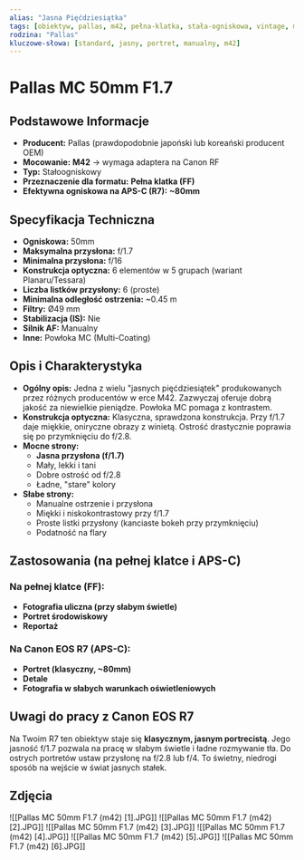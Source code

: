 ```yaml
---
alias: "Jasna Pięćdziesiątka"
tags: [obiektyw, pallas, m42, pełna-klatka, stała-ogniskowa, vintage, manualny]
rodzina: "Pallas"
kluczowe-słowa: [standard, jasny, portret, manualny, m42]
---
```


# Pallas MC 50mm F1.7

## Podstawowe Informacje
- **Producent:** Pallas (prawdopodobnie japoński lub koreański producent OEM)
- **Mocowanie:** **M42** → wymaga adaptera na Canon RF
- **Typ:** Stałoogniskowy
- **Przeznaczenie dla formatu:** **Pełna klatka (FF)**
- **Efektywna ogniskowa na APS-C (R7):** **~80mm**

## Specyfikacja Techniczna
- **Ogniskowa:** 50mm
- **Maksymalna przysłona:** f/1.7
- **Minimalna przysłona:** f/16
- **Konstrukcja optyczna:** 6 elementów w 5 grupach (wariant Planaru/Tessara)
- **Liczba listków przysłony:** 6 (proste)
- **Minimalna odległość ostrzenia:** ~0.45 m
- **Filtry:** Ø49 mm
- **Stabilizacja (IS):** Nie
- **Silnik AF:** Manualny
- **Inne:** Powłoka MC (Multi-Coating)

## Opis i Charakterystyka
- **Ogólny opis:** Jedna z wielu "jasnych pięćdziesiątek" produkowanych przez różnych producentów w erce M42. Zazwyczaj oferuje dobrą jakość za niewielkie pieniądze. Powłoka MC pomaga z kontrastem.
- **Konstrukcja optyczna:** Klasyczna, sprawdzona konstrukcja. Przy f/1.7 daje miękkie, oniryczne obrazy z winietą. Ostrość drastycznie poprawia się po przymknięciu do f/2.8.
- **Mocne strony:**
    - **Jasna przysłona (f/1.7)**
    - Mały, lekki i tani
    - Dobre ostrość od f/2.8
    - Ładne, "stare" kolory
- **Słabe strony:**
    - Manualne ostrzenie i przysłona
    - Miękki i niskokontrastowy przy f/1.7
    - Proste listki przysłony (kanciaste bokeh przy przymknięciu)
    - Podatność na flary

## Zastosowania (na pełnej klatce i APS-C)
### Na pełnej klatce (FF):
- **Fotografia uliczna (przy słabym świetle)**
- **Portret środowiskowy**
- **Reportaż**

### Na Canon EOS R7 (APS-C):
- **Portret (klasyczny, ~80mm)**
- **Detale**
- **Fotografia w słabych warunkach oświetleniowych**

## Uwagi do pracy z Canon EOS R7
Na Twoim R7 ten obiektyw staje się **klasycznym, jasnym portrecistą**. Jego jasność f/1.7 pozwala na pracę w słabym świetle i ładne rozmywanie tła. Do ostrych portretów ustaw przysłonę na f/2.8 lub f/4. To świetny, niedrogi sposób na wejście w świat jasnych stałek.

## Zdjęcia
![[Pallas MC 50mm F1.7 (m42) [1].JPG]]
![[Pallas MC 50mm F1.7 (m42) [2].JPG]]
![[Pallas MC 50mm F1.7 (m42) [3].JPG]]
![[Pallas MC 50mm F1.7 (m42) [4].JPG]]
![[Pallas MC 50mm F1.7 (m42) [5].JPG]]
![[Pallas MC 50mm F1.7 (m42) [6].JPG]]
